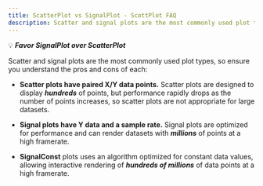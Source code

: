 ```yaml
---
title: ScatterPlot vs SignalPlot - ScottPlot FAQ
description: Scatter and signal plots are the most commonly used plot types, so ensure you understand the pros and cons of each
---
```


💡 ***Favor SignalPlot over ScatterPlot***

Scatter and signal plots are the most commonly used plot types, so ensure you understand the pros and cons of each:

* **Scatter plots have paired X/Y data points.** Scatter plots are designed to display ***hundreds*** of points, but performance rapidly drops as the number of points increases, so scatter plots are not appropriate for large datasets.

* **Signal plots have Y data and a sample rate.** Signal plots are optimized for performance and can render datasets with ***millions*** of points at a high framerate.

* **SignalConst** plots uses an algorithm optimized for constant data values, allowing interactive rendering of ***hundreds of millions*** of data points at a high framerate.
